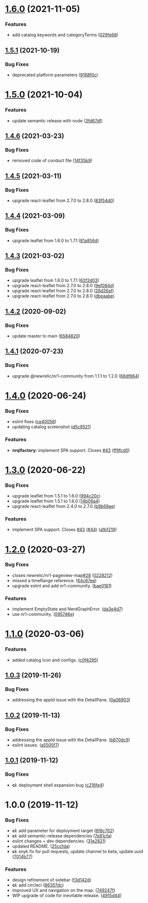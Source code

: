 # [1.6.0](https://github.com/newrelic/nr1-pageview-map/compare/v1.5.1...v1.6.0) (2021-11-05)


### Features

* add catalog keywords and categoryTerms ([029fe68](https://github.com/newrelic/nr1-pageview-map/commit/029fe6870d52a12e37914c196bd07eed63b2fc4d))

## [1.5.1](https://github.com/newrelic/nr1-pageview-map/compare/v1.5.0...v1.5.1) (2021-10-19)


### Bug Fixes

* deprecated platform parameters ([9168f0c](https://github.com/newrelic/nr1-pageview-map/commit/9168f0cb1632a0abba246c76464dbf99897c7058))

# [1.5.0](https://github.com/newrelic/nr1-pageview-map/compare/v1.4.6...v1.5.0) (2021-10-04)


### Features

* update semantic release with node ([3fd67df](https://github.com/newrelic/nr1-pageview-map/commit/3fd67df17f4cc345af0058e8e2f26c5211766197))

## [1.4.6](https://github.com/newrelic/nr1-pageview-map/compare/v1.4.5...v1.4.6) (2021-03-23)


### Bug Fixes

* removed code of conduct file ([14f35b9](https://github.com/newrelic/nr1-pageview-map/commit/14f35b9a0d820b1ed6034ed54090b6c0fffcd903))

## [1.4.5](https://github.com/newrelic/nr1-pageview-map/compare/v1.4.4...v1.4.5) (2021-03-11)


### Bug Fixes

* upgrade react-leaflet from 2.7.0 to 2.8.0 ([83f54d0](https://github.com/newrelic/nr1-pageview-map/commit/83f54d00b9771564010120734532691f54d9a220))

## [1.4.4](https://github.com/newrelic/nr1-pageview-map/compare/v1.4.3...v1.4.4) (2021-03-09)


### Bug Fixes

* upgrade leaflet from 1.6.0 to 1.7.1 ([81a856d](https://github.com/newrelic/nr1-pageview-map/commit/81a856dd596865b1433380e0bffc41a595d22a9c))

## [1.4.3](https://github.com/newrelic/nr1-pageview-map/compare/v1.4.2...v1.4.3) (2021-03-02)


### Bug Fixes

* upgrade leaflet from 1.6.0 to 1.7.1 ([62f2d03](https://github.com/newrelic/nr1-pageview-map/commit/62f2d032a5203595e53ca533c00383811269afeb))
* upgrade react-leaflet from 2.7.0 to 2.8.0 ([9ef084d](https://github.com/newrelic/nr1-pageview-map/commit/9ef084d266fe48af2dd80c59f5ac6dabb6527a26))
* upgrade react-leaflet from 2.7.0 to 2.8.0 ([28d26af](https://github.com/newrelic/nr1-pageview-map/commit/28d26afed6e6f91857b4e69c6a43f0868caf20b8))
* upgrade react-leaflet from 2.7.0 to 2.8.0 ([dbeaabe](https://github.com/newrelic/nr1-pageview-map/commit/dbeaabe1fc960b30bf14bc60fb9b8b3d7b38f98f))

## [1.4.2](https://github.com/newrelic/nr1-pageview-map/compare/v1.4.1...v1.4.2) (2020-09-02)


### Bug Fixes

* update master to main ([6584820](https://github.com/newrelic/nr1-pageview-map/commit/6584820471e473235811f927ace47c1f92b72913))

## [1.4.1](https://github.com/newrelic/nr1-pageview-map/compare/v1.4.0...v1.4.1) (2020-07-23)


### Bug Fixes

* upgrade @newrelic/nr1-community from 1.1.1 to 1.2.0 ([68df864](https://github.com/newrelic/nr1-pageview-map/commit/68df86437bf4334bd8655a2b21d1b4d866c4efef))

# [1.4.0](https://github.com/newrelic/nr1-pageview-map/compare/v1.3.0...v1.4.0) (2020-06-24)


### Bug Fixes

* eslint fixes ([ce40058](https://github.com/newrelic/nr1-pageview-map/commit/ce40058d5d72907aeea36eb49e0892833adab68f))
* updating catalog screenshot ([d5c9521](https://github.com/newrelic/nr1-pageview-map/commit/d5c952119b9bf0eef0c8d34663e67578e7739600))


### Features

* **nrqlfactory:** implement SPA support. Closes [#43](https://github.com/newrelic/nr1-pageview-map/issues/43) ([ff9fcd0](https://github.com/newrelic/nr1-pageview-map/commit/ff9fcd090f17c3d0db24083630220a0b319308f9))

# [1.3.0](https://github.com/newrelic/nr1-pageview-map/compare/v1.2.0...v1.3.0) (2020-06-22)


### Bug Fixes

* upgrade leaflet from 1.5.1 to 1.6.0 ([994c20c](https://github.com/newrelic/nr1-pageview-map/commit/994c20cfff3fc671462144cee853149dd593b25d))
* upgrade leaflet from 1.5.1 to 1.6.0 ([14b06a4](https://github.com/newrelic/nr1-pageview-map/commit/14b06a4fc3d13270502ee02cf34a0d2d946132b4))
* upgrade react-leaflet from 2.4.0 to 2.7.0 ([b9b69ae](https://github.com/newrelic/nr1-pageview-map/commit/b9b69ae1fea7542bd950b15f7d6ff4471db1de9d))


### Features

* implement SPA support. Closes [#43](https://github.com/newrelic/nr1-pageview-map/issues/43) ([#44](https://github.com/newrelic/nr1-pageview-map/issues/44)) ([afb1219](https://github.com/newrelic/nr1-pageview-map/commit/afb121934b9c75c014be90c8b7187fef36a5bb90))

# [1.2.0](https://github.com/newrelic/nr1-pageview-map/compare/v1.1.0...v1.2.0) (2020-03-27)


### Bug Fixes

* closes newrelic/nr1-pageview-map[#28](https://github.com/newrelic/nr1-pageview-map/issues/28) ([0228212](https://github.com/newrelic/nr1-pageview-map/commit/022821217c9277f1e001bd1eb5985163257b7ae1))
* missed a timeRange reference. ([64c67ee](https://github.com/newrelic/nr1-pageview-map/commit/64c67ee1062b112047df27cbbb94c93d0a21d448))
* upgrade eslint and add nr1-community. ([bae0161](https://github.com/newrelic/nr1-pageview-map/commit/bae0161199202455ee193f81a68f128bdfec6eb7))


### Features

* implement EmptyState and NerdGraphError. ([da3e4d7](https://github.com/newrelic/nr1-pageview-map/commit/da3e4d7bc2e6262579691dcb6ee371700ede4e7c))
* use nr1-community. ([095746e](https://github.com/newrelic/nr1-pageview-map/commit/095746e1f64fce54578f76021e92989222690916))

# [1.1.0](https://github.com/newrelic/nr1-pageview-map/compare/v1.0.3...v1.1.0) (2020-03-06)


### Features

* added catalog icon and configs. ([c0f4295](https://github.com/newrelic/nr1-pageview-map/commit/c0f4295b1ecb6fb67053a374076742e70faa3ad1))

## [1.0.3](https://github.com/newrelic/nr1-pageview-map/compare/v1.0.2...v1.0.3) (2019-11-26)


### Bug Fixes

* addressing the appId issue with the DetailPane. ([0a06903](https://github.com/newrelic/nr1-pageview-map/commit/0a0690339db22925b44091e0dd099caacd3bc6ca))

## [1.0.2](https://github.com/newrelic/nr1-pageview-map/compare/v1.0.1...v1.0.2) (2019-11-13)


### Bug Fixes

* addressing the appId issue with the DetailPane. ([b870dc9](https://github.com/newrelic/nr1-pageview-map/commit/b870dc9c26237229ec1566e3968e7c00ef104e92))
* eslint issues. ([a5505f7](https://github.com/newrelic/nr1-pageview-map/commit/a5505f714b38b556b419ed99271f4a0169e7d9ee))

## [1.0.1](https://github.com/newrelic/nr1-pageview-map/compare/v1.0.0...v1.0.1) (2019-11-12)


### Bug Fixes

* **ci:** deployment shell expansion bug ([c216fe4](https://github.com/newrelic/nr1-pageview-map/commit/c216fe4db8091b410a87f21a46fca6efab105aee))

# 1.0.0 (2019-11-12)


### Bug Fixes

* **ci:** add parameter for deployment target ([6f8c762](https://github.com/newrelic/nr1-pageview-map/commit/6f8c7621e53eabed7b7a69b21cf45a762a4d9b93))
* **ci:** add semantic-release dependencies ([7e81cfa](https://github.com/newrelic/nr1-pageview-map/commit/7e81cfac640391df055ec640d5b17399752f6ae8))
* eslint changes + dev dependencies. ([31e2821](https://github.com/newrelic/nr1-pageview-map/commit/31e2821b58726157ed9e1b304dbf0c1025148920))
* updated README. ([25ccfda](https://github.com/newrelic/nr1-pageview-map/commit/25ccfda5950513015f678b6a881eaaff70bcc3d8))
* **ci:** snyk fix for pull requests, update channel to beta, update uuid ([7014b77](https://github.com/newrelic/nr1-pageview-map/commit/7014b77f9cd6fe3709b8aed1e76d6a36ae235f70))


### Features

* design refinement of sidebar ([f3d142d](https://github.com/newrelic/nr1-pageview-map/commit/f3d142de9dcb42fcff4cf7aec7a8005eb9f8fe1c))
* **ci:** add circleci ([86357dc](https://github.com/newrelic/nr1-pageview-map/commit/86357dcc9f462c1a44bcffb4add883d0378ac21b))
* improved UX and navigation on the map. ([749247f](https://github.com/newrelic/nr1-pageview-map/commit/749247f9582adb1b93249751184b8ebf84e34ae3))
* WIP upgrade of code for inevitable release. ([4915d44](https://github.com/newrelic/nr1-pageview-map/commit/4915d44b277185a7498cb02a5555a662e96ccfed))
